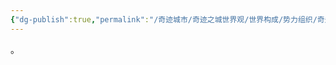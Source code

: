 ```yaml
---
{"dg-publish":true,"permalink":"/奇迹城市/奇迹之城世界观/世界构成/势力组织/奇迹城市/第四城市（Quarta Urbs)/银水区/","dgPassFrontmatter":true}
---
```


。